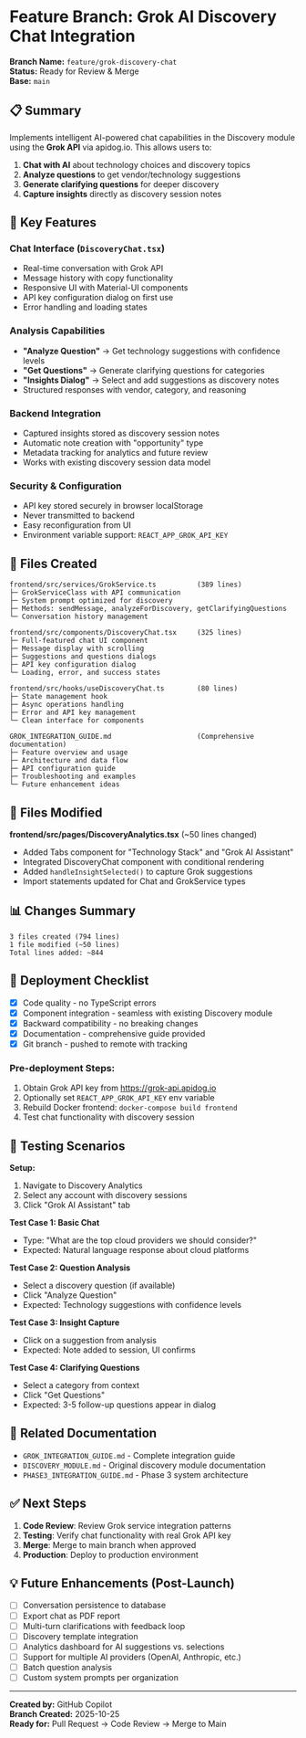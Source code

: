 # Feature Branch: Grok AI Discovery Chat Integration

**Branch Name:** `feature/grok-discovery-chat`  
**Status:** Ready for Review & Merge  
**Base:** `main`

## 📋 Summary

Implements intelligent AI-powered chat capabilities in the Discovery module using the **Grok API** via apidog.io. This allows users to:

1. **Chat with AI** about technology choices and discovery topics
2. **Analyze questions** to get vendor/technology suggestions
3. **Generate clarifying questions** for deeper discovery
4. **Capture insights** directly as discovery session notes

## 🎯 Key Features

### Chat Interface (`DiscoveryChat.tsx`)
- Real-time conversation with Grok API
- Message history with copy functionality
- Responsive UI with Material-UI components
- API key configuration dialog on first use
- Error handling and loading states

### Analysis Capabilities
- **"Analyze Question"** → Get technology suggestions with confidence levels
- **"Get Questions"** → Generate clarifying questions for categories
- **"Insights Dialog"** → Select and add suggestions as discovery notes
- Structured responses with vendor, category, and reasoning

### Backend Integration
- Captured insights stored as discovery session notes
- Automatic note creation with "opportunity" type
- Metadata tracking for analytics and future review
- Works with existing discovery session data model

### Security & Configuration
- API key stored securely in browser localStorage
- Never transmitted to backend
- Easy reconfiguration from UI
- Environment variable support: `REACT_APP_GROK_API_KEY`

## 📁 Files Created

```
frontend/src/services/GrokService.ts          (389 lines)
├─ GrokServiceClass with API communication
├─ System prompt optimized for discovery
├─ Methods: sendMessage, analyzeForDiscovery, getClarifyingQuestions
└─ Conversation history management

frontend/src/components/DiscoveryChat.tsx     (325 lines)
├─ Full-featured chat UI component
├─ Message display with scrolling
├─ Suggestions and questions dialogs
├─ API key configuration dialog
└─ Loading, error, and success states

frontend/src/hooks/useDiscoveryChat.ts        (80 lines)
├─ State management hook
├─ Async operations handling
├─ Error and API key management
└─ Clean interface for components

GROK_INTEGRATION_GUIDE.md                     (Comprehensive documentation)
├─ Feature overview and usage
├─ Architecture and data flow
├─ API configuration guide
├─ Troubleshooting and examples
└─ Future enhancement ideas
```

## 🔄 Files Modified

**frontend/src/pages/DiscoveryAnalytics.tsx** (~50 lines changed)
- Added Tabs component for "Technology Stack" and "Grok AI Assistant"
- Integrated DiscoveryChat component with conditional rendering
- Added `handleInsightSelected()` to capture Grok suggestions
- Import statements updated for Chat and GrokService types

## 📊 Changes Summary

```
3 files created (794 lines)
1 file modified (~50 lines)
Total lines added: ~844
```

## 🚀 Deployment Checklist

- [x] Code quality - no TypeScript errors
- [x] Component integration - seamless with existing Discovery module
- [x] Backward compatibility - no breaking changes
- [x] Documentation - comprehensive guide provided
- [x] Git branch - pushed to remote with tracking

### Pre-deployment Steps:
1. Obtain Grok API key from https://grok-api.apidog.io
2. Optionally set `REACT_APP_GROK_API_KEY` env variable
3. Rebuild Docker frontend: `docker-compose build frontend`
4. Test chat functionality with discovery session

## 🧪 Testing Scenarios

**Setup:**
1. Navigate to Discovery Analytics
2. Select any account with discovery sessions
3. Click "Grok AI Assistant" tab

**Test Case 1: Basic Chat**
- Type: "What are the top cloud providers we should consider?"
- Expected: Natural language response about cloud platforms

**Test Case 2: Question Analysis**
- Select a discovery question (if available)
- Click "Analyze Question"
- Expected: Technology suggestions with confidence levels

**Test Case 3: Insight Capture**
- Click on a suggestion from analysis
- Expected: Note added to session, UI confirms

**Test Case 4: Clarifying Questions**
- Select a category from context
- Click "Get Questions"
- Expected: 3-5 follow-up questions appear in dialog

## 🔗 Related Documentation

- `GROK_INTEGRATION_GUIDE.md` - Complete integration guide
- `DISCOVERY_MODULE.md` - Original discovery module documentation
- `PHASE3_INTEGRATION_GUIDE.md` - Phase 3 system architecture

## ✅ Next Steps

1. **Code Review**: Review Grok service integration patterns
2. **Testing**: Verify chat functionality with real Grok API key
3. **Merge**: Merge to main branch when approved
4. **Production**: Deploy to production environment

## 💡 Future Enhancements (Post-Launch)

- [ ] Conversation persistence to database
- [ ] Export chat as PDF report
- [ ] Multi-turn clarifications with feedback loop
- [ ] Discovery template integration
- [ ] Analytics dashboard for AI suggestions vs. selections
- [ ] Support for multiple AI providers (OpenAI, Anthropic, etc.)
- [ ] Batch question analysis
- [ ] Custom system prompts per organization

---

**Created by:** GitHub Copilot  
**Branch Created:** 2025-10-25  
**Ready for:** Pull Request → Code Review → Merge to Main

